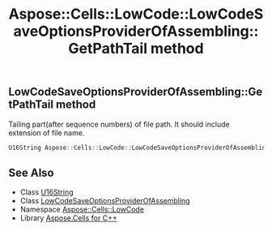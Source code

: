 ﻿---
title: Aspose::Cells::LowCode::LowCodeSaveOptionsProviderOfAssembling::GetPathTail method
linktitle: GetPathTail
second_title: Aspose.Cells for C++ API Reference
description: 'Aspose::Cells::LowCode::LowCodeSaveOptionsProviderOfAssembling::GetPathTail method. Tailing part(after sequence numbers) of file path. It should include extension of file name in C++.'
type: docs
weight: 800
url: /cpp/aspose.cells.lowcode/lowcodesaveoptionsproviderofassembling/getpathtail/
---
## LowCodeSaveOptionsProviderOfAssembling::GetPathTail method


Tailing part(after sequence numbers) of file path. It should include extension of file name.

```cpp
U16String Aspose::Cells::LowCode::LowCodeSaveOptionsProviderOfAssembling::GetPathTail()
```

## See Also

* Class [U16String](../../../aspose.cells/u16string/)
* Class [LowCodeSaveOptionsProviderOfAssembling](../)
* Namespace [Aspose::Cells::LowCode](../../)
* Library [Aspose.Cells for C++](../../../)
